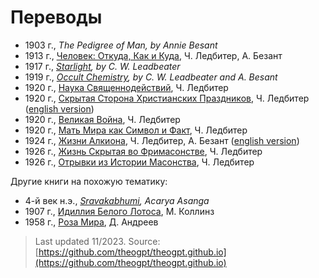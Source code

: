 # Переводы

- 1903 г., _The Pedigree of Man, by Annie Besant_
- 1913 г., [Человек: Откуда, Как и Куда](man-whence-how-and-whither/index.md), Ч. Ледбитер, А. Безант
- 1917 г., _[Starlight](https://archive.org/details/starlightsevenad00lead), by C. W. Leadbeater_
- 1919 г., _[Occult Chemistry](https://archive.org/details/occultchemistryc00besa), by C. W. Leadbeater and A. Besant_
- 1920 г., [Наука Священнодействий](science-of-sacraments/index.md), Ч. Ледбитер
- 1920 г., [Скрытая Сторона Христианских Праздников](hidden-side-of-christian-festivals/index.md), Ч. Ледбитер ([english version](hidden-side-of-christian-festivals/en.md))
- 1920 г., [Великая Война](the-great-war/index.md), Ч. Ледбитер
- 1920 г., [Мать Мира как Символ и Факт](world-mother/index.md), Ч. Ледбитер
- 1924 г., [Жизни Алкиона](lives-of-alcyone/index.md), Ч. Ледбитер, А. Безант ([english version](lives-of-alcyone/en.md))
- 1926 г., [Жизнь Скрытая во Фримасонстве](hidden-life-in-freemasonry/index.md), Ч. Ледбитер
- 1926 г., [Отрывки из Истории Масонства](glimpses-of-masonic-history/index.md), Ч. Ледбитер

Другие книги на похожую тематику:

- 4-й век н.э., _[Sravakabhumi](https://archive.org/details/Sravakabhumi), Acarya Asanga_
- 1907 г., [Идиллия Белого Лотоса](idyll-of-white-lotus/index.md), М. Коллинз
- 1958 г., [Роза Мира](world-rose/index.md), Д. Андреев

> Last updated 11/2023. Source: [https://github.com/theogpt/theogpt.github.io](https://github.com/theogpt/theogpt.github.io)
 